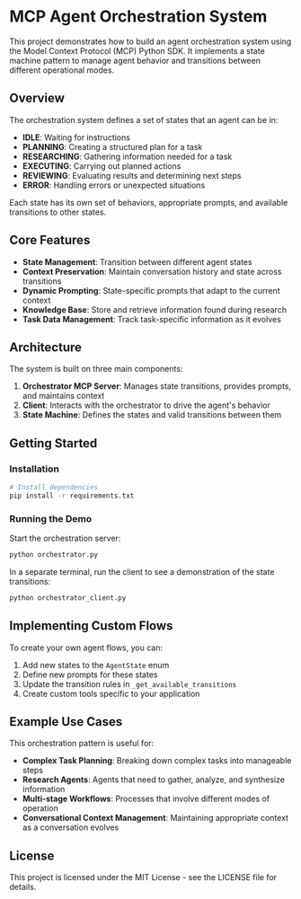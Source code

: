 # MCP Agent Orchestration System

This project demonstrates how to build an agent orchestration system using the Model Context Protocol (MCP) Python SDK. It implements a state machine pattern to manage agent behavior and transitions between different operational modes.

## Overview

The orchestration system defines a set of states that an agent can be in:

- **IDLE**: Waiting for instructions
- **PLANNING**: Creating a structured plan for a task
- **RESEARCHING**: Gathering information needed for a task
- **EXECUTING**: Carrying out planned actions
- **REVIEWING**: Evaluating results and determining next steps
- **ERROR**: Handling errors or unexpected situations

Each state has its own set of behaviors, appropriate prompts, and available transitions to other states.

## Core Features

- **State Management**: Transition between different agent states
- **Context Preservation**: Maintain conversation history and state across transitions
- **Dynamic Prompting**: State-specific prompts that adapt to the current context
- **Knowledge Base**: Store and retrieve information found during research
- **Task Data Management**: Track task-specific information as it evolves

## Architecture

The system is built on three main components:

1. **Orchestrator MCP Server**: Manages state transitions, provides prompts, and maintains context
2. **Client**: Interacts with the orchestrator to drive the agent's behavior
3. **State Machine**: Defines the states and valid transitions between them

## Getting Started

### Installation

```bash
# Install dependencies
pip install -r requirements.txt
```

### Running the Demo

Start the orchestration server:

```bash
python orchestrator.py
```

In a separate terminal, run the client to see a demonstration of the state transitions:

```bash
python orchestrator_client.py
```

## Implementing Custom Flows

To create your own agent flows, you can:

1. Add new states to the `AgentState` enum
2. Define new prompts for these states
3. Update the transition rules in `_get_available_transitions`
4. Create custom tools specific to your application

## Example Use Cases

This orchestration pattern is useful for:

- **Complex Task Planning**: Breaking down complex tasks into manageable steps
- **Research Agents**: Agents that need to gather, analyze, and synthesize information
- **Multi-stage Workflows**: Processes that involve different modes of operation
- **Conversational Context Management**: Maintaining appropriate context as a conversation evolves

## License

This project is licensed under the MIT License - see the LICENSE file for details. 